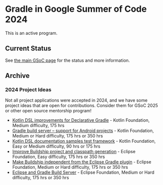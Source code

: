 # Gradle in Google Summer of Code 2024

This is an active program.

## Current Status

See [the main GSoC page](../README.md) for the status and more information.

## Archive

### 2024 Project Ideas

Not all project applications were accepted in 2024,
and we have some project ideas that are open for contributions.
Consider them for GSoC 2025 or other open source mentorship program!

- [Kotlin DSL improvements for Declarative Gradle](https://kotlinlang.org/docs/gsoc-2024.html#kotlin-dsl-improvements-for-declarative-gradle-medium-175-hrs) -
  Kotlin Foundation, Medium difficulty, 175 hrs
- [Gradle build server – support for Android projects](https://kotlinlang.org/docs/gsoc-2024.html#gradle-build-server-support-for-android-projects-medium-or-hard-175-hrs-or-350-hrs) -
  Kotlin Foundation, Medium or Hard difficulty, 175 hrs or 350 hrs
- [Kotlin DSL documentation samples test framework](https://kotlinlang.org/docs/gsoc-2024.html#kotlin-dsl-documentation-samples-test-framework-easy-or-medium-90-hrs-or-175-hrs) -
  Kotlin Foundation, Easy or Medium difficulty, 90 hrs or 175 hrs
- [Improve Buildship project and classpath generation](https://gitlab.eclipse.org/eclipsefdn/emo-team/gsoc-at-the-ef/-/issues/7) -
  Eclipse Foundation, Easy difficulty, 175 hrs or 350 hrs
- [Make Buildship independent from the Eclipse Gradle plugin](https://gitlab.eclipse.org/eclipsefdn/emo-team/gsoc-at-the-ef/-/issues/6) -
  Eclipse Foundation, Medium or Hard difficulty, 175 hrs or 350 hrs
- [Eclipse and Gradle Build Server](https://gitlab.eclipse.org/eclipsefdn/emo-team/gsoc-at-the-ef/-/issues/5) -
  Eclipse Foundation, Medium or Hard difficulty, 175 hrs or 350 hrs
